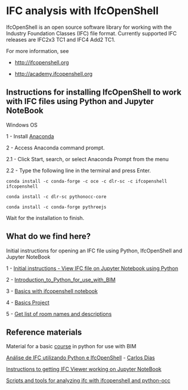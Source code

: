 # IFC analysis with IfcOpenShell

IfcOpenShell is an open source software library for working with the Industry Foundation Classes (IFC) file format. Currently supported IFC releases are IFC2x3 TC1 and IFC4 Add2 TC1.

For more information, see

- http://ifcopenshell.org

- http://academy.ifcopenshell.org

## Instructions for installing IfcOpenShell to work with IFC files using Python and Jupyter NoteBook 

Windows OS

1 - Install [Anaconda](https://docs.anaconda.com/anaconda/install/)

2 - Access Anaconda command prompt.

2.1 - Click Start, search, or select Anaconda Prompt from the menu

2.2 - Type the following line in the terminal and press Enter.

```
conda install -c conda-forge -c oce -c dlr-sc -c ifcopenshell ifcopenshell
```

```
conda install -c dlr-sc pythonocc-core
```

```
conda install -c conda-forge pythreejs
```

Wait for the installation to finish.

## What do we find here?

Initial instructions for opening an IFC file using Python, IfcOpenShell and Jupyter NoteBook

1 - [Initial instructions - View IFC file on Jupyter Notebook using Python](https://github.com/renatogcruz/Data-science-for-architecture/tree/main/ifc_analysis/IFC_analysis_with_IfcOpenShell/Instrucoes_iniciais)

2 - [Introduction_to_Python_for_use_with_BIM](https://github.com/renatogcruz/Data-science-for-architecture/tree/main/ifc_analysis/IFC_analysis_with_IfcOpenShell/02_Introduction_to_Python_for_use_with_BIM)

3 - [Basics with ifcopenshell notebook](https://github.com/renatogcruz/Data-science-for-architecture/tree/main/ifc_analysis/IFC_analysis_with_IfcOpenShell/03_Basics_with_ifcopenshell_notebook)

4 - [Basics Project](https://github.com/renatogcruz/Data-science-for-architecture/tree/main/ifc_analysis/IFC_analysis_with_IfcOpenShell/04_Basics_Project)

5 - [Get list of room names and descriptions](https://github.com/renatogcruz/Data-science-for-architecture/tree/main/ifc_analysis/IFC_analysis_with_IfcOpenShell/05_Get_list_of_room_names_and_descriptions)

## Reference materials

Material for a basic [course](https://github.com/bimfag/intro-python-bim) in python for use with BIM

[Análise de IFC utilizando Python e IfcOpenShell](https://www.youtube.com/watch?v=fKIuYu0-hVk) - [Carlos Dias](https://github.com/c4rlosdias)

[Instructions to getting IFC Viewer working on Jupyter NoteBook](https://gist.github.com/feromes/b9e7935b9313e7eb7e197d267168ebdb)

[Scripts and tools for analyzing ifc with ifcopenshell and python-occ](https://github.com/johannesmichael/ifc-python)
